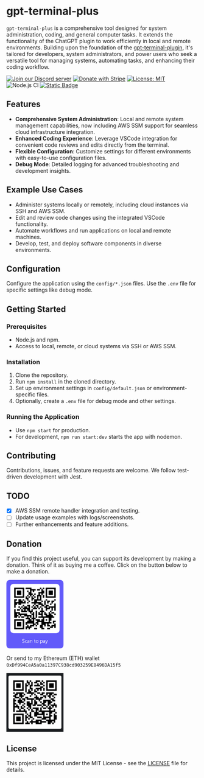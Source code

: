 # gpt-terminal-plus

`gpt-terminal-plus` is a comprehensive tool designed for system administration, coding, and general computer tasks. It extends the functionality of the ChatGPT plugin to work efficiently in local and remote environments. Building upon the foundation of the [gpt-terminal-plugin](https://github.com/etherlegend/gpt-terminal-plugin), it's tailored for developers, system administrators, and power users who seek a versatile tool for managing systems, automating tasks, and enhancing their coding workflow.

[![Join our Discord server](https://img.shields.io/badge/Discord-Join%20Server-7289da.svg)](https://discord.gg/YvEJg5CC3X)
[![Donate with Stripe](https://img.shields.io/badge/Donate%20with-Stripe-blue.svg)](https://buy.stripe.com/00g14peASeEd7xCcMM)
[![License: MIT](https://img.shields.io/badge/License-MIT-yellow.svg)](https://opensource.org/licenses/MIT) 
![Node.js CI](https://github.com/matthewhand/gpt-terminal-plus/actions/workflows/node.js.yml/badge.svg)
    <a href="https://github.com/matthewhand/gpt-terminal-plus" target="_blank">
        <img alt="Static Badge" src="https://img.shields.io/badge/free-pricing?logo=free&color=%20%23155EEF&label=pricing&labelColor=%20%23528bff"></a>

## Features

- **Comprehensive System Administration**: Local and remote system management capabilities, now including AWS SSM support for seamless cloud infrastructure integration.
- **Enhanced Coding Experience**: Leverage VSCode integration for convenient code reviews and edits directly from the terminal.
- **Flexible Configuration**: Customize settings for different environments with easy-to-use configuration files.
- **Debug Mode**: Detailed logging for advanced troubleshooting and development insights.

## Example Use Cases

- Administer systems locally or remotely, including cloud instances via SSH and AWS SSM.
- Edit and review code changes using the integrated VSCode functionality.
- Automate workflows and run applications on local and remote machines.
- Develop, test, and deploy software components in diverse environments.

## Configuration

Configure the application using the `config/*.json` files. Use the `.env` file for specific settings like debug mode.

## Getting Started

### Prerequisites

- Node.js and npm.
- Access to local, remote, or cloud systems via SSH or AWS SSM.

### Installation

1. Clone the repository.
2. Run `npm install` in the cloned directory.
3. Set up environment settings in `config/default.json` or environment-specific files.
4. Optionally, create a `.env` file for debug mode and other settings.

### Running the Application

- Use `npm start` for production.
- For development, `npm run start:dev` starts the app with nodemon.

## Contributing

Contributions, issues, and feature requests are welcome. We follow test-driven development with Jest.

## TODO

- [x] AWS SSM remote handler integration and testing.
- [ ] Update usage examples with logs/screenshots.
- [ ] Further enhancements and feature additions.

## Donation

If you find this project useful, you can support its development by making a donation. Think of it as buying me a coffee. Click on the button below to make a donation. 

<img src="https://github.com/matthewhand/stripe-payment/raw/main/qr_00g14peASeEd7xCcMM.png" width="150" />

Or send to my Ethereum (ETH) wallet
`0xDf994CeA5a0a11397C938cd903259E8496DA15f5`

<img src="https://github.com/matthewhand/stripe-payment/raw/main/etherium-qrcode-receive.png" width="150" />

## License

This project is licensed under the MIT License - see the [LICENSE](LICENSE) file for details.
